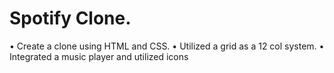 # Spotify Clone.

•	Create a clone using HTML and CSS.
•	Utilized a grid as a 12 col system.
•	Integrated a music player and utilized icons
